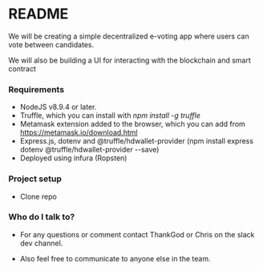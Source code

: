 # README #

We will be creating a simple decentralized e-voting app where users can vote between candidates. 

We will also be building a UI for interacting with the blockchain and smart contract


### Requirements ###

* NodeJS v8.9.4 or later.
* Truffle, which you can install with *npm install -g truffle*
* Metamask extension added to the browser, which you can add from https://metamask.io/download.html
* Express.js, dotenv and @truffle/hdwallet-provider (npm install express dotenv @truffle/hdwallet-provider --save)
* Deployed using infura (Ropsten)

### Project setup ###
* Clone repo


### Who do I talk to? ###
* For any questions or comment contact ThankGod or Chris on the slack dev channel.

* Also feel free to communicate to anyone else in the team.
